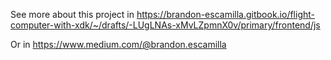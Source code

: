 See more about this project in https://brandon-escamilla.gitbook.io/flight-computer-with-xdk/~/drafts/-LUgLNAs-xMvLZpmnX0v/primary/frontend/js

Or in https://www.medium.com/@brandon.escamilla
